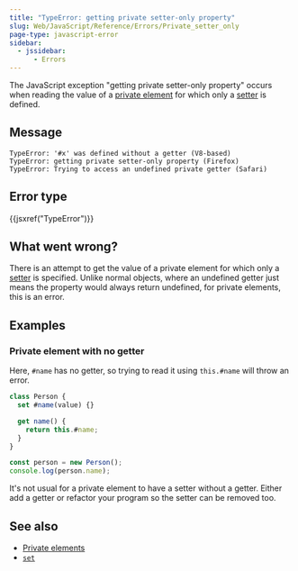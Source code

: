 ```yaml
---
title: "TypeError: getting private setter-only property"
slug: Web/JavaScript/Reference/Errors/Private_setter_only
page-type: javascript-error
sidebar:
  - jssidebar:
      - Errors
---
```


The JavaScript exception "getting private setter-only property" occurs when reading the value of a [private element](/en-US/docs/Web/JavaScript/Reference/Classes/Private_elements) for which only a [setter](/en-US/docs/Web/JavaScript/Reference/Functions/set) is defined.

## Message

```plain
TypeError: '#x' was defined without a getter (V8-based)
TypeError: getting private setter-only property (Firefox)
TypeError: Trying to access an undefined private getter (Safari)
```

## Error type

{{jsxref("TypeError")}}

## What went wrong?

There is an attempt to get the value of a private element for which only a [setter](/en-US/docs/Web/JavaScript/Reference/Functions/set) is specified. Unlike normal objects, where an undefined getter just means the property would always return undefined, for private elements, this is an error.

## Examples

### Private element with no getter

Here, `#name` has no getter, so trying to read it using `this.#name` will throw an error.

```js example-bad
class Person {
  set #name(value) {}

  get name() {
    return this.#name;
  }
}

const person = new Person();
console.log(person.name);
```

It's not usual for a private element to have a setter without a getter. Either add a getter or refactor your program so the setter can be removed too.

## See also

- [Private elements](/en-US/docs/Web/JavaScript/Reference/Classes/Private_elements)
- [`set`](/en-US/docs/Web/JavaScript/Reference/Functions/set)
